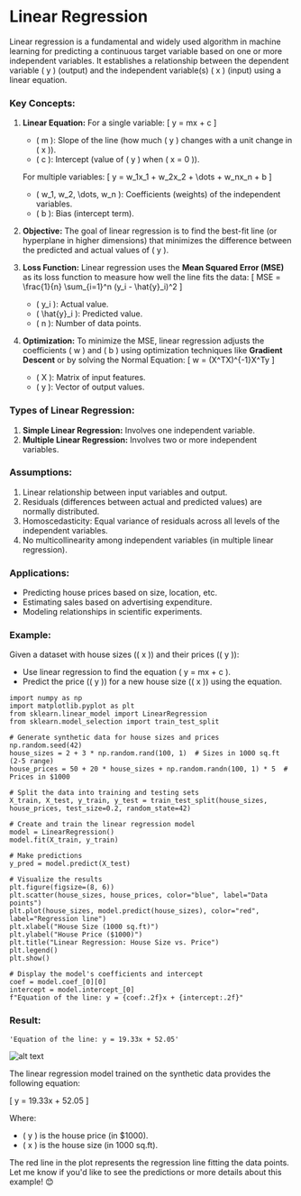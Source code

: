 # Linear Regression

Linear regression is a fundamental and widely used algorithm in machine learning for predicting a continuous target variable based on one or more independent variables. It establishes a relationship between the dependent variable \( y \) (output) and the independent variable(s) \( x \) (input) using a linear equation.

### Key Concepts:
1. **Linear Equation:**
   For a single variable:
   \[
   y = mx + c
   \]
   - \( m \): Slope of the line (how much \( y \) changes with a unit change in \( x \)).
   - \( c \): Intercept (value of \( y \) when \( x = 0 \)).

   For multiple variables:
   \[
   y = w_1x_1 + w_2x_2 + \dots + w_nx_n + b
   \]
   - \( w_1, w_2, \dots, w_n \): Coefficients (weights) of the independent variables.
   - \( b \): Bias (intercept term).

2. **Objective:**
   The goal of linear regression is to find the best-fit line (or hyperplane in higher dimensions) that minimizes the difference between the predicted and actual values of \( y \).

3. **Loss Function:**
   Linear regression uses the **Mean Squared Error (MSE)** as its loss function to measure how well the line fits the data:
   \[
   MSE = \frac{1}{n} \sum_{i=1}^n (y_i - \hat{y}_i)^2
   \]
   - \( y_i \): Actual value.
   - \( \hat{y}_i \): Predicted value.
   - \( n \): Number of data points.

4. **Optimization:**
   To minimize the MSE, linear regression adjusts the coefficients \( w \) and \( b \) using optimization techniques like **Gradient Descent** or by solving the Normal Equation:
   \[
   w = (X^TX)^{-1}X^Ty
   \]
   - \( X \): Matrix of input features.
   - \( y \): Vector of output values.

### Types of Linear Regression:
1. **Simple Linear Regression:** Involves one independent variable.
2. **Multiple Linear Regression:** Involves two or more independent variables.

### Assumptions:
1. Linear relationship between input variables and output.
2. Residuals (differences between actual and predicted values) are normally distributed.
3. Homoscedasticity: Equal variance of residuals across all levels of the independent variables.
4. No multicollinearity among independent variables (in multiple linear regression).

### Applications:
- Predicting house prices based on size, location, etc.
- Estimating sales based on advertising expenditure.
- Modeling relationships in scientific experiments.

### Example:
Given a dataset with house sizes (\( x \)) and their prices (\( y \)):
- Use linear regression to find the equation \( y = mx + c \).
- Predict the price (\( y \)) for a new house size (\( x \)) using the equation.

```
import numpy as np
import matplotlib.pyplot as plt
from sklearn.linear_model import LinearRegression
from sklearn.model_selection import train_test_split

# Generate synthetic data for house sizes and prices
np.random.seed(42)
house_sizes = 2 + 3 * np.random.rand(100, 1)  # Sizes in 1000 sq.ft (2-5 range)
house_prices = 50 + 20 * house_sizes + np.random.randn(100, 1) * 5  # Prices in $1000

# Split the data into training and testing sets
X_train, X_test, y_train, y_test = train_test_split(house_sizes, house_prices, test_size=0.2, random_state=42)

# Create and train the linear regression model
model = LinearRegression()
model.fit(X_train, y_train)

# Make predictions
y_pred = model.predict(X_test)

# Visualize the results
plt.figure(figsize=(8, 6))
plt.scatter(house_sizes, house_prices, color="blue", label="Data points")
plt.plot(house_sizes, model.predict(house_sizes), color="red", label="Regression line")
plt.xlabel("House Size (1000 sq.ft)")
plt.ylabel("House Price ($1000)")
plt.title("Linear Regression: House Size vs. Price")
plt.legend()
plt.show()

# Display the model's coefficients and intercept
coef = model.coef_[0][0]
intercept = model.intercept_[0]
f"Equation of the line: y = {coef:.2f}x + {intercept:.2f}"
```

### Result:

``` 'Equation of the line: y = 19.33x + 52.05' ```

![alt text](image.png)

The linear regression model trained on the synthetic data provides the following equation:

\[
y = 19.33x + 52.05
\]

Where:
- \( y \) is the house price (in $1000).
- \( x \) is the house size (in 1000 sq.ft).

The red line in the plot represents the regression line fitting the data points. Let me know if you'd like to see the predictions or more details about this example! 😊